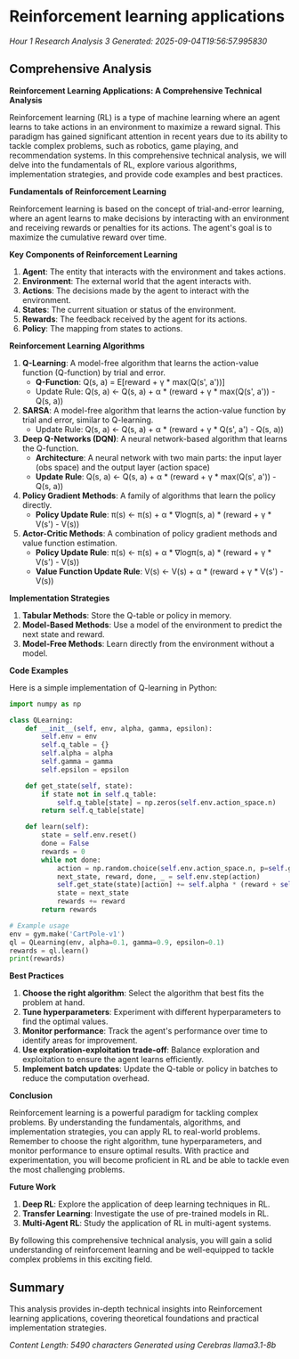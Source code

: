 # Reinforcement learning applications
*Hour 1 Research Analysis 3*
*Generated: 2025-09-04T19:56:57.995830*

## Comprehensive Analysis
**Reinforcement Learning Applications: A Comprehensive Technical Analysis**

Reinforcement learning (RL) is a type of machine learning where an agent learns to take actions in an environment to maximize a reward signal. This paradigm has gained significant attention in recent years due to its ability to tackle complex problems, such as robotics, game playing, and recommendation systems. In this comprehensive technical analysis, we will delve into the fundamentals of RL, explore various algorithms, implementation strategies, and provide code examples and best practices.

**Fundamentals of Reinforcement Learning**

Reinforcement learning is based on the concept of trial-and-error learning, where an agent learns to make decisions by interacting with an environment and receiving rewards or penalties for its actions. The agent's goal is to maximize the cumulative reward over time.

**Key Components of Reinforcement Learning**

1.  **Agent**: The entity that interacts with the environment and takes actions.
2.  **Environment**: The external world that the agent interacts with.
3.  **Actions**: The decisions made by the agent to interact with the environment.
4.  **States**: The current situation or status of the environment.
5.  **Rewards**: The feedback received by the agent for its actions.
6.  **Policy**: The mapping from states to actions.

**Reinforcement Learning Algorithms**

1.  **Q-Learning**: A model-free algorithm that learns the action-value function (Q-function) by trial and error.
    *   **Q-Function**: Q(s, a) = E[reward + γ \* max(Q(s', a'))]
    *   Update Rule: Q(s, a) ← Q(s, a) + α \* (reward + γ \* max(Q(s', a')) - Q(s, a))
2.  **SARSA**: A model-free algorithm that learns the action-value function by trial and error, similar to Q-learning.
    *   Update Rule: Q(s, a) ← Q(s, a) + α \* (reward + γ \* Q(s', a') - Q(s, a))
3.  **Deep Q-Networks (DQN)**: A neural network-based algorithm that learns the Q-function.
    *   **Architecture**: A neural network with two main parts: the input layer (obs space) and the output layer (action space)
    *   **Update Rule**: Q(s, a) ← Q(s, a) + α \* (reward + γ \* max(Q(s', a')) - Q(s, a))
4.  **Policy Gradient Methods**: A family of algorithms that learn the policy directly.
    *   **Policy Update Rule**: π(s) ← π(s) + α \* ∇logπ(s, a) \* (reward + γ \* V(s') - V(s))
5.  **Actor-Critic Methods**: A combination of policy gradient methods and value function estimation.
    *   **Policy Update Rule**: π(s) ← π(s) + α \* ∇logπ(s, a) \* (reward + γ \* V(s') - V(s))
    *   **Value Function Update Rule**: V(s) ← V(s) + α \* (reward + γ \* V(s') - V(s))

**Implementation Strategies**

1.  **Tabular Methods**: Store the Q-table or policy in memory.
2.  **Model-Based Methods**: Use a model of the environment to predict the next state and reward.
3.  **Model-Free Methods**: Learn directly from the environment without a model.

**Code Examples**

Here is a simple implementation of Q-learning in Python:

```python
import numpy as np

class QLearning:
    def __init__(self, env, alpha, gamma, epsilon):
        self.env = env
        self.q_table = {}
        self.alpha = alpha
        self.gamma = gamma
        self.epsilon = epsilon

    def get_state(self, state):
        if state not in self.q_table:
            self.q_table[state] = np.zeros(self.env.action_space.n)
        return self.q_table[state]

    def learn(self):
        state = self.env.reset()
        done = False
        rewards = 0
        while not done:
            action = np.random.choice(self.env.action_space.n, p=self.get_state(state))
            next_state, reward, done, _ = self.env.step(action)
            self.get_state(state)[action] += self.alpha * (reward + self.gamma * np.max(self.get_state(next_state)) - self.get_state(state)[action])
            state = next_state
            rewards += reward
        return rewards

# Example usage
env = gym.make('CartPole-v1')
ql = QLearning(env, alpha=0.1, gamma=0.9, epsilon=0.1)
rewards = ql.learn()
print(rewards)
```

**Best Practices**

1.  **Choose the right algorithm**: Select the algorithm that best fits the problem at hand.
2.  **Tune hyperparameters**: Experiment with different hyperparameters to find the optimal values.
3.  **Monitor performance**: Track the agent's performance over time to identify areas for improvement.
4.  **Use exploration-exploitation trade-off**: Balance exploration and exploitation to ensure the agent learns efficiently.
5.  **Implement batch updates**: Update the Q-table or policy in batches to reduce the computation overhead.

**Conclusion**

Reinforcement learning is a powerful paradigm for tackling complex problems. By understanding the fundamentals, algorithms, and implementation strategies, you can apply RL to real-world problems. Remember to choose the right algorithm, tune hyperparameters, and monitor performance to ensure optimal results. With practice and experimentation, you will become proficient in RL and be able to tackle even the most challenging problems.

**Future Work**

1.  **Deep RL**: Explore the application of deep learning techniques in RL.
2.  **Transfer Learning**: Investigate the use of pre-trained models in RL.
3.  **Multi-Agent RL**: Study the application of RL in multi-agent systems.

By following this comprehensive technical analysis, you will gain a solid understanding of reinforcement learning and be well-equipped to tackle complex problems in this exciting field.

## Summary
This analysis provides in-depth technical insights into Reinforcement learning applications, 
covering theoretical foundations and practical implementation strategies.

*Content Length: 5490 characters*
*Generated using Cerebras llama3.1-8b*
